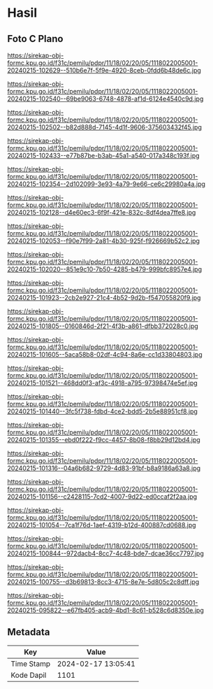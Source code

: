 # Hasil

## Foto C Plano

https://sirekap-obj-formc.kpu.go.id/f31c/pemilu/pdpr/11/18/02/20/05/1118022005001-20240215-102629--510b6e7f-5f9e-4920-8ceb-0fdd6b48de6c.jpg

https://sirekap-obj-formc.kpu.go.id/f31c/pemilu/pdpr/11/18/02/20/05/1118022005001-20240215-102540--69be9063-6748-4878-af1d-6124e4540c9d.jpg

https://sirekap-obj-formc.kpu.go.id/f31c/pemilu/pdpr/11/18/02/20/05/1118022005001-20240215-102502--b82d888d-7145-4d1f-9606-375603432f45.jpg

https://sirekap-obj-formc.kpu.go.id/f31c/pemilu/pdpr/11/18/02/20/05/1118022005001-20240215-102433--e77b87be-b3ab-45a1-a540-017a348c193f.jpg

https://sirekap-obj-formc.kpu.go.id/f31c/pemilu/pdpr/11/18/02/20/05/1118022005001-20240215-102354--2d102099-3e93-4a79-9e66-ce6c29980a4a.jpg

https://sirekap-obj-formc.kpu.go.id/f31c/pemilu/pdpr/11/18/02/20/05/1118022005001-20240215-102128--d4e60ec3-6f9f-421e-832c-8df4dea7ffe8.jpg

https://sirekap-obj-formc.kpu.go.id/f31c/pemilu/pdpr/11/18/02/20/05/1118022005001-20240215-102053--f90e7f99-2a81-4b30-925f-f926669b52c2.jpg

https://sirekap-obj-formc.kpu.go.id/f31c/pemilu/pdpr/11/18/02/20/05/1118022005001-20240215-102020--851e9c10-7b50-4285-b479-999bfc8957e4.jpg

https://sirekap-obj-formc.kpu.go.id/f31c/pemilu/pdpr/11/18/02/20/05/1118022005001-20240215-101923--2cb2e927-21c4-4b52-9d2b-f547055820f9.jpg

https://sirekap-obj-formc.kpu.go.id/f31c/pemilu/pdpr/11/18/02/20/05/1118022005001-20240215-101805--0160846d-2f21-4f3b-a861-dfbb372028c0.jpg

https://sirekap-obj-formc.kpu.go.id/f31c/pemilu/pdpr/11/18/02/20/05/1118022005001-20240215-101605--5aca58b8-02df-4c94-8a6e-cc1d33804803.jpg

https://sirekap-obj-formc.kpu.go.id/f31c/pemilu/pdpr/11/18/02/20/05/1118022005001-20240215-101521--468dd0f3-af3c-4918-a795-97398474e5ef.jpg

https://sirekap-obj-formc.kpu.go.id/f31c/pemilu/pdpr/11/18/02/20/05/1118022005001-20240215-101440--3fc5f738-fdbd-4ce2-bdd5-2b5e88951cf8.jpg

https://sirekap-obj-formc.kpu.go.id/f31c/pemilu/pdpr/11/18/02/20/05/1118022005001-20240215-101355--ebd0f222-f9cc-4457-8b08-f8bb29d12bd4.jpg

https://sirekap-obj-formc.kpu.go.id/f31c/pemilu/pdpr/11/18/02/20/05/1118022005001-20240215-101316--04a6b682-9729-4d83-91bf-b8a9186a63a8.jpg

https://sirekap-obj-formc.kpu.go.id/f31c/pemilu/pdpr/11/18/02/20/05/1118022005001-20240215-101156--c2428115-7cd2-4007-9d22-ed0ccaf2f2aa.jpg

https://sirekap-obj-formc.kpu.go.id/f31c/pemilu/pdpr/11/18/02/20/05/1118022005001-20240215-101054--7ca1f76d-1aef-4319-b12d-400887cd0688.jpg

https://sirekap-obj-formc.kpu.go.id/f31c/pemilu/pdpr/11/18/02/20/05/1118022005001-20240215-100844--972dacb4-8cc7-4c48-bde7-dcae36cc7797.jpg

https://sirekap-obj-formc.kpu.go.id/f31c/pemilu/pdpr/11/18/02/20/05/1118022005001-20240215-100755--d3b69813-8cc3-4715-8e7e-5d805c2c8dff.jpg

https://sirekap-obj-formc.kpu.go.id/f31c/pemilu/pdpr/11/18/02/20/05/1118022005001-20240215-095822--e67fb405-acb9-4bd1-8c61-b528c6d8350e.jpg


## Metadata

| Key        | Value               |
| ---------- | ------------------- |
| Time Stamp | 2024-02-17 13:05:41 |
| Kode Dapil | 1101                |



